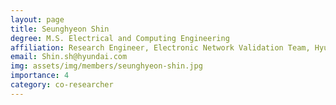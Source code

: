 ```yaml
---
layout: page
title: Seunghyeon Shin
degree: M.S. Electrical and Computing Engineering
affiliation: Research Engineer, Electronic Network Validation Team, Hyundai Motor Company
email: Shin.sh@hyundai.com
img: assets/img/members/seunghyeon-shin.jpg
importance: 4
category: co-researcher
---
```

